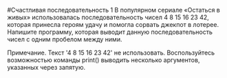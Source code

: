 #Счастливая последовательность 1
В популярном сериале «Остаться в живых» использовалась последовательность чисел 4 8 15 16 23 42, которая принесла героям удачу и помогла сорвать джекпот в лотерее. Напишите программу, которая выводит данную последовательность чисел с одним пробелом между ними.

Примечание. Текст '4 8 15 16 23 42' не использовать. Воспользуйтесь возможностью команды print() выводить несколько аргументов, указанных через запятую.